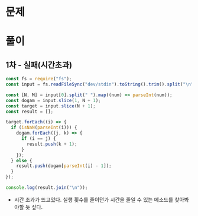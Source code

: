 # 문제

# 풀이

## 1차 - 실패(시간초과)

```javascript
const fs = require("fs");
const input = fs.readFileSync("dev/stdin").toString().trim().split("\n");

const [N, M] = input[0].split(" ").map((num) => parseInt(num));
const dogam = input.slice(1, N + 1);
const target = input.slice(N + 1);
const result = [];

target.forEach((i) => {
  if (isNaN(parseInt(i))) {
    dogam.forEach((j, k) => {
      if (i == j) {
        result.push(k + 1);
      }
    });
  } else {
    result.push(dogam[parseInt(i) - 1]);
  }
});

console.log(result.join("\n"));
```

- 시간 초과가 뜨고있다. 실행 횟수를 줄이던가 시간을 줄일 수 있는 메소드를 찾아봐야할 듯 싶다.

